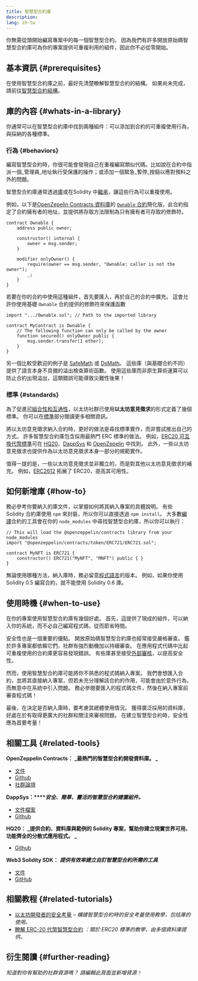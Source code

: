 ```yaml
---
title: 智慧型合約庫
description:
lang: zh-tw
---
```


你無需從頭開始編寫專案中的每一個智慧型合約。 因為我們有許多開放原始碼智慧型合約庫可為你的專案提供可重複利用的組件，因此你不必從零開始。

## 基本資訊 {#prerequisites}

在使用智慧型合約庫之前，最好先清楚瞭解智慧型合約的結構。 如果尚未完成，請前往[智慧型合約結構](/developers/docs/smart-contracts/anatomy/)。

## 庫的內容 {#whats-in-a-library}

你通常可以在智慧型合約庫中找到兩種組件：可以添加到合約的可重複使用行為，與採納的各種標準。

### 行為 {#behaviors}

編寫智慧型合約時，你很可能會發現自己在重複編寫類似代碼。比如說在合約中指派一個_管理員_地址執行受保護的操作；或添加一個緊急_暫停_按鈕以應對預料之外的問題。

智慧型合約庫通常透過[庫](https://solidity.readthedocs.io/en/v0.7.2/contracts.html#libraries)或在Solidity 中[繼承](https://solidity.readthedocs.io/en/v0.7.2/contracts.html#inheritance)，讓這些行為可以重複使用。

例如，以下是[OpenZepelin Contracts 資料庫](https://github.com/OpenZeppelin/openzeppelin-contracts)的 [`Ownable` 合約](https://github.com/OpenZeppelin/openzeppelin-contracts/blob/v3.2.0/contracts/access/Ownable.sol)簡化版，此合約指定了合約擁有者的地址，並提供將存取方法限制為只有擁有者可存取的修飾符。

```solidity
contract Ownable {
    address public owner;

    constructor() internal {
        owner = msg.sender;
    }

    modifier onlyOwner() {
        require(owner == msg.sender, "Ownable: caller is not the owner");
        _;
    }
}
```

若要在你的合約中使用這種組件，首先要匯入，再於自己的合約中擴充。 這會允許你使用基礎 `Ownable` 合約提供的修飾符來保護函數

```solidity
import ".../Ownable.sol"; // Path to the imported library

contract MyContract is Ownable {
    // The following function can only be called by the owner
    function secured() onlyOwner public {
        msg.sender.transfer(1 ether);
    }
}
```

另一個比較受歡迎的例子是 [SafeMath](https://docs.openzeppelin.com/contracts/3.x/utilities#math) 或 [DsMath](https://dappsys.readthedocs.io/en/latest/ds_math.html)。 這些庫（與基礎合約不同）提供了語言本身不具備的溢出檢查算術函數。 使用這些庫而非原生算術運算可以防止合約出現溢出，這類錯誤可能導致災難性後果！

### 標準 {#standards}

為了促進[可組合性和互通性](/developers/docs/smart-contracts/composability/)，以太坊社群已使用**以太坊意見徵求**的形式定義了幾個標準。 你可以在[標準](/developers/docs/standards/)部分閱讀更多相關資訊。

將以太坊意見徵求納入合約時，更好的做法是尋找標準實作，而非嘗試推出自己的方式。 許多智慧型合約庫包含採用最熱門 ERC 標準的做法。 例如，[ERC20 可互換代幣標準](/developers/tutorials/understand-the-erc-20-token-smart-contract/)可在 [HQ20](https://github.com/HQ20/contracts/blob/master/contracts/token/README.md)、[DappSys](https://github.com/dapphub/ds-token/) 和 [OpenZepelin](https://docs.openzeppelin.com/contracts/3.x/erc20) 中找到。 此外，一些以太坊意見徵求也提供作為以太坊意見徵求本身一部分的規範實作。

值得一提的是，一些以太坊意見徵求並非獨立的，而是對其他以太坊意見徵求的補充。 例如，[ERC2612](https://eips.ethereum.org/EIPS/eip-2612) 拓展了 ERC20，提高其可用性。

## 如何新增庫 {#how-to}

務必參考你要納入的庫文件，以掌握如何將其納入專案的具體說明。 有些 Solidity 合約庫使用 `npm` 來封裝，所以你可以直接透過 `npm install`。 大多數[編譯](/developers/docs/smart-contracts/compiling/)合約的工具會在你的 `node_modules` 中尋找智慧型合約庫，所以你可以執行：

```solidity
// This will load the @openzeppelin/contracts library from your node_modules
import "@openzeppelin/contracts/token/ERC721/ERC721.sol";

contract MyNFT is ERC721 {
    constructor() ERC721("MyNFT", "MNFT") public { }
}
```

無論使用哪種方法，納入庫時，務必留意[程式語言](/developers/docs/smart-contracts/languages/)的版本。 例如，如果你使用 Solidity 0.5 編寫合約，就不能使用 Solidity 0.6 庫。

## 使用時機 {#when-to-use}

在你的專案使用智慧型合約庫有幾個好處。 首先，這提供了現成的組件，可以納入你的系統，而不必自己編寫程式碼，從而節省時間。

安全性也是一個重要的優點。 開放原始碼智慧型合約庫也經常接受嚴格審查。 鑑於許多專案都依賴它們，社群有強烈動機加以持續審查。 在應用程式代碼中比起可重複使用的合約庫更容易發現錯誤。 有些庫甚至接受[外部審核](https://github.com/OpenZeppelin/openzeppelin-contracts/tree/master/audits)，以提高安全性。

然而，使用智慧型合約庫可能將你不熟悉的程式碼納入專案。 我們會想匯入合約，並將其直接納入專案，但若未充分理解該合約的作用，可能會由於意外行為，而無意中在系統中引入問題。 務必參閱要匯入的程式碼文件，然後在納入專案前審查程式碼！

最後，在決定是否納入庫時，要考慮其總體使用情況。 獲得廣泛採用的資料庫，好處在於有取得更廣大的社群和關注來審視問題。 在建立智慧型合約時，安全性應為首要考量！

## 相關工具 {#related-tools}

**OpenZeppelin Contracts：** **_最熱門的智慧型合約開發資料庫。 _**

- [文件](https://docs.openzeppelin.com/contracts/)
- [Github](https://github.com/OpenZeppelin/openzeppelin-contracts)
- [社群論壇](https://forum.openzeppelin.com/c/general/16)

**DappSys：****_安全、簡單、靈活的智慧型合約建置組件。_**

- [文件檔案](https://dappsys.readthedocs.io/)
- [Github](https://github.com/dapphub/dappsys)

**HQ20：** **_提供合約、資料庫與範例的 Solidity 專案，幫助你建立現實世界可用、功能齊全的分散式應用程式。 _**

- [Github](https://github.com/HQ20/contracts)

**Web3 Solidity SDK：** **_提供有效率建立自訂智慧型合約所需的工具_**

- [文件](https://portal.thirdweb.com/contracts/build/overview)
- [GitHub](https://github.com/thirdweb-dev/contracts)

## 相關教程 {#related-tutorials}

- [以太坊開發者的安全考量](/developers/docs/smart-contracts/security/) _– 構建智慧型合約時的安全考量使用教學，包括庫的使用。_
- [瞭解 ERC-20 代幣智慧型合約](/developers/tutorials/understand-the-erc-20-token-smart-contract/) _：關於 ERC20 標準的教學，由多個資料庫提供。_

## 衍生閱讀 {#further-reading}

_知道對你有幫助的社群資源嗎？ 請編輯此頁面並新增資源！_
